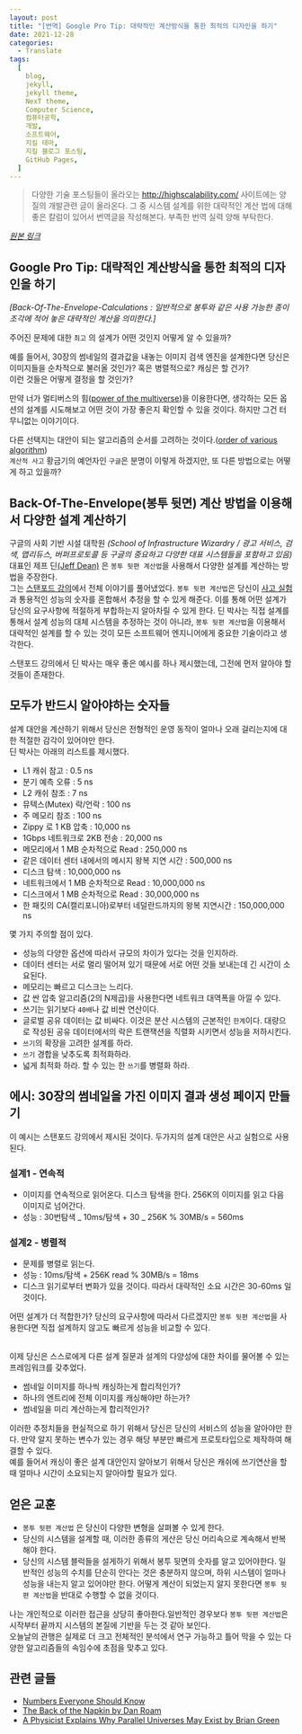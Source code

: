 ```yaml
---
layout: post
title: "[번역] Google Pro Tip: 대략적인 계산방식을 통한 최적의 디자인을 하기"
date: 2021-12-28
categories:
  - Translate
tags:
  [
    blog,
    jekyll,
    jekyll theme,
    NexT theme,
    Computer Science,
    컴퓨터공학,
    개발,
    소프트웨어,
    지킬 테마,
    지킬 블로그 포스팅,
    GitHub Pages,
  ]
---
```


> 다양한 기술 포스팅들이 올라오는 http://highscalability.com/ 사이트에는 양질의 개발관련 글이 올라온다. 그 중 시스템 설계를 위한 대략적인 계산 법에 대해 좋은 칼럼이 있어서 번역글을 작성해본다. 부족한 번역 실력 양해 부탁한다.

_[원본 링크](http://highscalability.com/blog/2011/1/26/google-pro-tip-use-back-of-the-envelope-calculations-to-choo.html)_

## Google Pro Tip: 대략적인 계산방식을 통한 최적의 디자인을 하기

_[Back-Of-The-Envelope-Calculations : 일반적으로 봉투와 같은 사용 가능한 종이 조각에 적어 놓은 대략적인 계산을 의미한다.]_

주어진 문제에 대한 `최고` 의 설계가 어떤 것인지 어떻게 알 수 있을까?

예를 들어서, 30장의 썸네일의 결과값을 내놓는 이미지 검색 엔진을 설계한다면 당신은 이미지들을 순차적으로 불러올 것인가?
혹은 병렬적으로?
캐싱은 할 건가?<br>
이런 것들은 어떻게 결정을 할 것인가?

만약 너가 멀티버스의 힘([power of the multiverse](http://www.extravolution.com/2009/09/computing-with-multiverse.html))을 이용한다면, 생각하는 모든 옵션의 설계를 시도해보고 어떤 것이 가장 좋은지 확인할 수 있을 것이다.
하지만 그건 터무니없는 이야기이다.

다른 선택지는 대안이 되는 알고리즘의 순서를 고려하는 것이다.([order of various algorithm](https://en.wikipedia.org/wiki/Big_O_notation))<br>
`계산적 사고` 황금기의 예언자인 `구글`은 분명이 이렇게 하겠지만, 또 다른 방법으로는 어떻게 하고 있을까?

## Back-Of-The-Envelope(봉투 뒷면) 계산 방법을 이용해서 다양한 설계 계산하기

구글의 사회 기반 시설 대학원 _(School of Infrastructure Wizardry / 광고 서비스, 검색, 맵리듀스, 버퍼프로토콜 등 구글의 중요하고 다양한 대표 시스템들을 포함하고 있음)_ 대표인 제프 딘[(Jeff Dean)](https://research.google/people/jeff/) 은 `봉투 뒷편 계산법`을 사용해서 다양한 설계를 계산하는 방법을 주장한다.<br>
그는 [스탠포드 강의](http://stanford-online.stanford.edu/courses/ee380/101110-ee380-300.asx)에서 전체 이야기를 풀어냈었다.
`봉투 뒷편 계산법`은 당신이 [사고 실험]()과 통용적인 성능의 숫자를 혼합해서 추정을 할 수 있게 해준다. 이를 통해 어떤 설계가 당신의 요구사항에 적절하게 부합하는지 알아차릴 수 있게 한다.
딘 박사는 직접 설계를 통해서 설계 성능의 대체 시스템을 추정하는 것이 아니라, `봉투 뒷편 계산법`을 이용해서 대략적인 설계를 할 수 있는 것이 모든 소프트웨어 엔지니어에게 중요한 기술이라고 생각한다.

스탠포드 강의에서 딘 박사는 매우 좋은 예시를 하나 제시했는데, 그전에 먼저 알아야 할 것들이 존재한다.

## 모두가 반드시 알아야하는 숫자들

설계 대안을 계산하기 위해서 당신은 전형적인 운영 동작이 얼마나 오래 걸리는지에 대한 적절한 감각이 있어야만 한다.<br>
딘 박사는 아래의 리스트를 제시했다.

- L1 캐쉬 참고 : 0.5 ns
- 분기 예측 오류 : 5 ns
- L2 캐쉬 참조 : 7 ns
- 뮤텍스(Mutex) 락/언락 : 100 ns
- 주 메모리 참조 : 100 ns
- Zippy 로 1 KB 압축 : 10,000 ns
- 1Gbps 네트워크로 2KB 전송 : 20,000 ns
- 메모리에서 1 MB 순차적으로 Read : 250,000 ns
- 같은 데이터 센터 내에서의 메시지 왕복 지연 시간 : 500,000 ns
- 디스크 탐색 : 10,000,000 ns
- 네트워크에서 1 MB 순차적으로 Read : 10,000,000 ns
- 디스크에서 1 MB 순차적으로 Read : 30,000,000 ns
- 한 패킷의 CA(캘리포니아)로부터 네덜란드까지의 왕복 지연시간 : 150,000,000 ns

몇 가지 주의할 점이 있다.

- 성능의 다양한 옵션에 따라서 규모의 차이가 있다는 것을 인지하라.
- 데이터 센터는 서로 멀리 떨어져 있기 때문에 서로 어떤 것들 보내는데 긴 시간이 소요된다.
- 메모리는 빠르고 디스크는 느리다.
- 값 싼 압축 알고리즘(2의 N제곱)을 사용한다면 네트워크 대역폭을 아낄 수 있다.
- 쓰기는 읽기보다 `40배`나 값 비싼 연산이다.
- 글로벌 공유 데이터는 값 비싸다. 이것은 분산 시스템의 근본적인 `한계`이다. 대량으로 작성된 공유 데이터에서의 락은 트랜잭션을 직렬화 시키면서 성능을 저하시킨다.
- `쓰기`의 확장을 고려한 설계를 하라.
- `쓰기` 경합을 낮추도록 최적화하라.
- 넓게 최적화 하라. 할 수 있는 한 `쓰기`를 병렬화 하라.

## 에시: 30장의 썸네일을 가진 이미지 결과 생성 페이지 만들기

이 예시는 스탠포드 강의에서 제시된 것이다. 두가지의 설계 대안은 사고 실험으로 사용된다.

### 설계1 - 연속적

- 이미지를 연속적으로 읽어온다. 디스크 탐색을 한다. 256K의 이미지를 읽고 다음 이미지로 넘어간다.
- 성능 : 30번탐색 _ 10ms/탐색 + 30 _ 256K % 30MB/s = 560ms

### 설계2 - 병렬적

- 문제를 병렬로 읽는다.
- 성능 : 10ms/탐색 + 256K read % 30MB/s = 18ms
- 디스크 읽기로부터 변화가 있을 것이다. 따라서 대략적인 소요 시간은 30-60ms 일 것이다.

어떤 설계가 더 적합한가?
당신의 요구사항에 따라서 다르겠지만 `봉투 뒷편 계산법`을 사용한다면 직접 설계하지 않고도 빠르게 성능을 비교할 수 있다.

<br>이제 당신은 스스로에게 다른 설계 질문과 설계의 다양성에 대한 차이를 물어볼 수 있는 프레임워크를 갖추었다.

- 썸네일 이미지를 하나씩 캐싱하는게 합리적인가?
- 하나의 엔트리에 전체 이미지를 캐싱해야만 하는가?
- 썸네일을 미리 계산하는게 합리적인가?

이러한 추정치들을 현실적으로 하기 위해서 당신은 당신의 서비스의 성능을 알아야만 한다.
만약 알지 못하는 변수가 있는 경우 해당 부분만 빠르게 프로토타입으로 제작하여 해결할 수 있다.<br>
예를 들어서 캐싱이 좋은 설계 대안인지 알아보기 위해서 당신은 캐쉬에 쓰기연산을 할 때 얼마나 시간이 소요되는지 알아야할 필요가 있다.

## 얻은 교훈

- `봉투 뒷편 계산법` 은 당신이 다양한 변형을 살펴볼 수 있게 한다.
- 당신의 시스템을 설계할 때, 이러한 종류의 게산은 당신 머리속으로 계속해서 반복해야 한다.
- 당신의 시스템 블럭들을 설게하기 위해서 봉투 뒷면의 숫자를 알고 있어야한다. 일반적인 성능의 수치를 단순히 안다는 것은 충분하지 않으며, 하위 시스템이 얼마나 성능을 내는지 알고 있어야만 한다. 어떻게 계산이 되었는지 알지 못한다면 `봉투 뒷편 계산법`을 반대로 수행할 수 없을 것이다.

나는 개인적으로 이러한 접근을 상당히 좋아한다.일반적인 경우보다 `봉투 뒷편 계산법`은 시작부터 끝까지 시스템의 본질에 기반을 두는 것 같아 보인다.<br>
오늘날의 관행은 실제로 더 크고 전체적인 분석에서 연구 가능하고 틀어 막을 수 있는 다양한 알고리즘들의 속임수에 초점을 맞추고 있다.

## 관련 글들

- [Numbers Everyone Should Know](http://highscalability.com/numbers-everyone-should-know)
- [The Back of the Napkin by Dan Roam](https://www.danroam.com/)
- [A Physicist Explains Why Parallel Universes May Exist by Brian Green ](https://www.npr.org/2011/01/24/132932268/a-physicist-explains-why-parallel-universes-may-exist?ft=1&f=13&sc=17?ft=1&f=13&sc=17)

